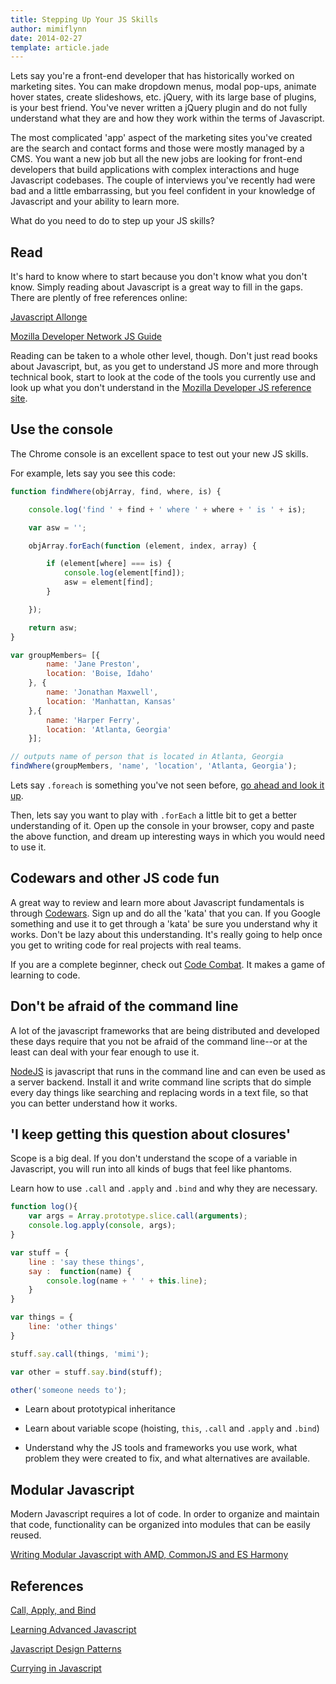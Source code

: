 ```yaml
---
title: Stepping Up Your JS Skills
author: mimiflynn
date: 2014-02-27
template: article.jade
---
```


Lets say you're a front-end developer that has historically worked on marketing sites. You can make dropdown menus, modal pop-ups, animate hover states, create slideshows, etc. jQuery, with its large base of plugins, is your best friend. You've never written a jQuery plugin and do not fully understand what they are and how they work within the terms of Javascript.

<span class="more"></span>

The most complicated 'app' aspect of the marketing sites you've created are the search and contact forms and those were mostly managed by a CMS. You want a new job but all the new jobs are looking for front-end developers that build applications with complex interactions and huge Javascript codebases. The couple of interviews you've recently had were bad and a little embarrassing, but you feel confident in your knowledge of Javascript and your ability to learn more.

What do you need to do to step up your JS skills?

## Read

It's hard to know where to start because you don't know what you don't know. Simply reading about Javascript is a great way to fill in the gaps. There are plently of free references online:

[Javascript Allonge](https://leanpub.com/javascript-allonge/read)

[Mozilla Developer Network JS Guide](https://developer.mozilla.org/en-US/docs/Web/JavaScript/Guide)

Reading can be taken to a whole other level, though. Don't just read books about Javascript, but, as you get to understand JS more and more through technical book, start to look at the code of the tools you currently use and look up what you don't understand in the [Mozilla Developer JS reference site](https://developer.mozilla.org/en-US/docs/Web/JavaScript/Reference).



## Use the console

The Chrome console is an excellent space to test out your new JS skills.

For example, lets say you see this code:

```javascript
function findWhere(objArray, find, where, is) {

    console.log('find ' + find + ' where ' + where + ' is ' + is);

    var asw = '';

    objArray.forEach(function (element, index, array) {

        if (element[where] === is) {
            console.log(element[find]);
            asw = element[find];
        }

    });

    return asw;
}

var groupMembers= [{
        name: 'Jane Preston',
        location: 'Boise, Idaho'
    }, {
        name: 'Jonathan Maxwell',
        location: 'Manhattan, Kansas'
    },{
        name: 'Harper Ferry',
        location: 'Atlanta, Georgia'
    }];

// outputs name of person that is located in Atlanta, Georgia
findWhere(groupMembers, 'name', 'location', 'Atlanta, Georgia');
```

Lets say `.foreach` is something you've not seen before, [go ahead and look it up](https://developer.mozilla.org/en-US/docs/Web/JavaScript/Reference/Global_Objects/Array/forEach).

Then, lets say you want to play with `.forEach` a little bit to get a better understanding of it. Open up the console in your browser, copy and paste the above function, and dream up interesting ways in which you would need to use it.

## Codewars and other JS code fun

A great way to review and learn more about Javascript fundamentals is through [Codewars](http://codewars.com). Sign up and do all the 'kata' that you can. If you Google something and use it to get through a 'kata' be sure you understand why it works. Don't be lazy about this understanding. It's really going to help once you get to writing code for real projects with real teams.

If you are a complete beginner, check out [Code Combat](http://codecombat.com/). It makes a game of learning to code.

## Don't be afraid of the command line

A lot of the javascript frameworks that are being distributed and developed these days require that you not be afraid of the command line--or at the least can deal with your fear enough to use it.

[NodeJS](https://nodejs.org/) is javascript that runs in the command line and can even be used as a server backend. Install it and write command line scripts that do simple every day things like searching and replacing words in a text file, so that you can better understand how it works.

## 'I keep getting this question about closures'

Scope is a big deal. If you don't understand the scope of a variable in Javascript, you will run into all kinds of bugs that feel like phantoms.

Learn how to use `.call` and `.apply` and `.bind` and why they are necessary.

```javascript
function log(){
    var args = Array.prototype.slice.call(arguments);
    console.log.apply(console, args);
}
```

```javascript
var stuff = {
    line : 'say these things',
    say :  function(name) {
        console.log(name + ' ' + this.line);
    }
}

var things = {
    line: 'other things'
}

stuff.say.call(things, 'mimi');

var other = stuff.say.bind(stuff);

other('someone needs to');
```

* Learn about prototypical inheritance

* Learn about variable scope (hoisting, `this`, `.call` and `.apply` and `.bind`)

* Understand why the JS tools and frameworks you use work, what problem they were created to fix, and what alternatives are available.

## Modular Javascript

Modern Javascript requires a lot of code. In order to organize and maintain that code, functionality can be organized into modules that can be easily reused.

[Writing Modular Javascript with AMD, CommonJS and ES Harmony](http://addyosmani.com/writing-modular-js/)


## References

[Call, Apply, and Bind](http://dailyjs.com/2012/06/25/this-binding/)

[Learning Advanced Javascript](http://ejohn.org/apps/learn/)

[Javascript Design Patterns](http://addyosmani.com/resources/essentialjsdesignpatterns/book/)

[Currying in Javascript](https://medium.com/p/ce6da2d324fe)


